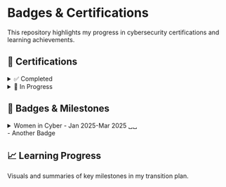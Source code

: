 # Badges & Certifications
This repository highlights my progress in cybersecurity certifications and learning achievements.


## 🧾 Certifications

<details>
  <summary>✅ Completed</summary>

- [Security+ - May 2024](https://www.credly.com/badges/d2c87cac-c8fc-4a88-abbd-b8a6186de7f8/public_url)
- [Google Cybersecurity Professional Certificate - Nov 2024](https://www.credly.com/badges/af91d701-a9e4-4d85-89f8-235c82200fcc/public_url)

</details>

<details>
  <summary>🚧 In Progress </summary>

- Certified Internal Auditor (CIA)
- ISACA IR Risk Fundamentals

</details>

## 🏅 Badges & Milestones
<details>
    <summary>Women in Cyber - Jan 2025-Mar 2025 ␣␣</summary>
        <details>
            <summary>🧩 Fundamentals</summary>
              - Linux Command Line  
              - PowerShell Basics  
              - Intro to Networking  
              - Secure Fundamentals  
              - Cyber 101  
          </details>
        <details>
            <summary>🛡️ Defensive Cyber</summary>
              - Intro to Velociraptor  
              - Threat Hunting  
              - Splunk  
              - Incident Response
          </details> 
        <details>
            <summary>☁️ Cloud Security</summary>
              - Amazon Web Services  
              - Incident Response & Forensics in AWS  
              - Top 10 AWS Attacker Techniques 2023  
          </details>
  </details>
- Another Badge 

## 📈 Learning Progress
Visuals and summaries of key milestones in my transition plan.
